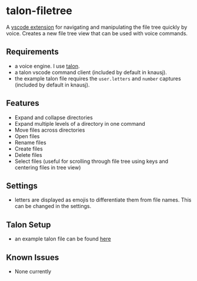 # talon-filetree

A [vscode extension](https://marketplace.visualstudio.com/items?itemName=PaulSchaaf.talon-filetree) for navigating and manipulating the file tree quickly by voice.
Creates a new file tree view that can be used with voice commands.

## Requirements

-   a voice engine. I use [talon](https://talonvoice.com/).
-   a talon vscode command client (included by default in knausj).
-   the example talon file requires the `user.letters` and `number` captures (included by default in knausj).

## Features

-   Expand and collapse directories
-   Expand multiple levels of a directory in one command
-   Move files across directories
-   Open files
-   Rename files
-   Create files
-   Delete files
-   Select files (useful for scrolling through file tree using keys and centering files in tree view)

## Settings

- letters are displayed as emojis to differentiate them from file names. This can be changed in the settings.

## Talon Setup

-   an example talon file can be found [here](./tree.talon)

## Known Issues

- None currently

